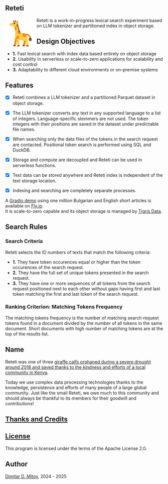 Reteti
--------------------------------------------------------------------------------

<img align="left" width="100" height="100" src="assets/giraffe_svgrepo_com.png">
  
Reteti is a work-in-progress lexical search experiment based on LLM tokenizer and partitioned index in object storage.

## Design Objectives

* **1.** Fast lexical search with index data based entirely on object storage
* **2.** Usability in serverless or scale-to-zero applications for scalability and cost control
* **3.** Adaptability to different cloud environments or on-premise systems

## Features

- [x] Reteti combines a LLM tokenizer and a partitioned Parquet dataset in object storage.

- [x] The LLM tokenizer converts any text in any supported language to a list of integers. Language-specific stemmers are not used. The token integers with their positions are saved in the dataset under predictable file names.

- [x] When searching only the data files of the tokens in the search request are contacted. Positional token search is performed using SQL and DuckDB.

- [x] Storage and compute are decoupled and Reteti can be used in serverless functions.

- [x] Text data can be stored anywhere and Reteti index is independent of the text storage location.

- [x] Indexing and searching are completely separate processes.

A [Gradio demo](https://reteti.fly.dev/) using one million Bulgarian and English short articles is available on [Fly.io](https://fly.io/).  
It is scale-to-zero capable and its object storage is managed by [Tigris Data](https://www.tigrisdata.com/).

## Search Rules

### Search Criteria

Reteti selects the ID numbers of texts that match the following criteria:

* **1.** They have token occurences equal or higher than the token occurences of the search request.
* **2.** They have the full set of unique tokens presented in the search request.
* **3.** They have one or more sequences of all tokens from the search request positioned next to each other without gaps having first and last token matching the first and last token of the search request.

### Ranking Criterion: Matching Tokens Frequency

The matching tokens frequency is the number of matching search request tokens found in a document divided by the number of all tokens in the same document. Short documents with high number of matching tokens are at the top of the results list.

## Name

Reteti was one of three [giraffe calfs orphaned during a severe drought around 2018 and saved thanks to the kindness and efforts of a local community in Kenya](https://science.sandiegozoo.org/science-blog/lekiji-fupi-and-reteti).  
  
Today we use complex data processing technologies thanks to the knowledge, persistence and efforts of many people of a large global community. Just like the small Reteti, we owe much to this community and should always be thankful to its members for their goodwill and contributions!  

## [Thanks and Credits](./CREDITS.md)

## [License](./LICENSE)

This program is licensed under the terms of the Apache License 2.0.

## Author

[Dimitar D. Mitov](https://www.linkedin.com/in/dimitar-mitov-12388982/), 2024 - 2025
